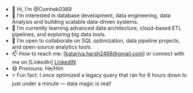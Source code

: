 
- 👋 Hi, I’m @Comhek0369
- 👀 I’m interested in database development, data engineering, data Analysis and building scalable data-driven systems.  
- 🌱 I’m currently learning advanced data architecture, cloud-based ETL pipelines, and exploring big data tools.  
- 💞️ I’m open to collaborate on SQL optimization, data pipeline projects, and open-source analytics tools.  
- 📫 How to reach me: [katariya.harsh2468@gmail.com] or connect with me on [LinkedIn] <a href ="(https://www.linkedin.com/in/harsh-katariya-658879257)">LinkedIN</a>  
- 😄 Pronouns: He/Him  
- ⚡ Fun fact: I once optimized a legacy query that ran for 6 hours down to just under a minute — data magic is real!
  
